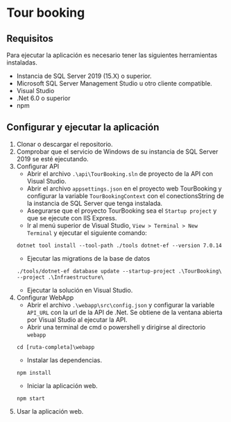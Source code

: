 # Tour booking

## Requisitos

Para ejecutar la aplicación es necesario tener las siguientes herramientas instaladas.

- Instancia de SQL Server 2019 (15.X) o superior.
- Microsoft SQL Server Management Studio u otro cliente compatible.
- Visual Studio
- .Net 6.0 o superior
- npm

## Configurar y ejecutar la aplicación

1. Clonar o descargar el repositorio.
2. Comprobar que el servicio de Windows de su instancia de SQL Server 2019 se esté ejecutando.
3. Configurar API
    - Abrir el archivo `.\api\TourBooking.sln` de proyecto de la API con Visual Studio.
    - Abrir el archivo `appsettings.json` en el proyecto web TourBooking y configurar la variable `TourBookingContext` con el conectionsString de la instancia de SQL Server que tenga instalada.
    - Asegurarse que el proyecto TourBooking sea el `Startup project` y que se ejecute con IIS Express.
    - Ir al menú superior de Visual Studio, `View > Terminal > New Terminal` y ejecutar el siguiente comando: 
    ```
    dotnet tool install --tool-path ./tools dotnet-ef --version 7.0.14
    ```
    - Ejecutar las migrations de la base de datos
    ```
    ./tools/dotnet-ef database update --startup-project .\TourBooking\ --project .\Infraestructure\
    ```
    - Ejecutar la solución en Visual Studio.
4. Configurar WebApp
    - Abrir el archivo `.\webapp\src\config.json` y configurar la variable `API_URL` con la url de la API de .Net. Se obtiene de la ventana abierta por Visual Studio al ejecutar la API.
    - Abrir una terminal de cmd o powershell y dirigirse al directorio `webapp`
    ```
    cd [ruta-completa]\webapp
    ```
    - Instalar las dependencias.
    ```
    npm install
    ```
    - Iniciar la aplicación web.
    ```
    npm start
    ```
5. Usar la aplicación web.
